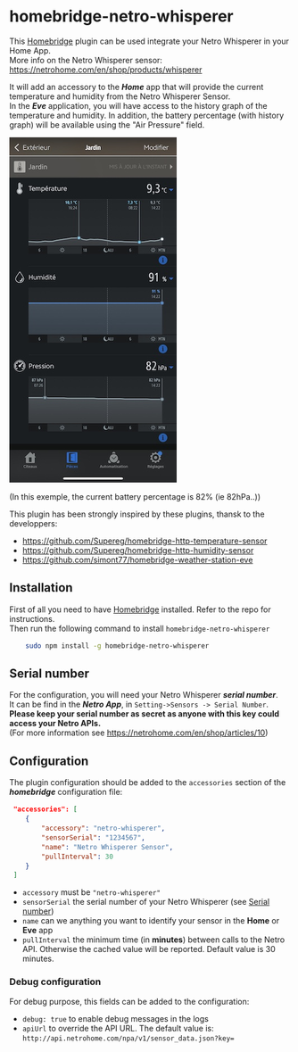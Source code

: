 # homebridge-netro-whisperer

This [Homebridge](https://github.com/nfarina/homebridge) plugin can be used integrate your Netro Whisperer in your Home App.  
More info on the Netro Whisperer sensor: <https://netrohome.com/en/shop/products/whisperer>

It will add an accessory to the ***Home*** app that will provide the current temperature and humidity from the Netro Whisperer Sensor.  
In the ***Eve*** application, you will have access to the history graph of the temperature and humidity. In addition, the battery percentage (with history graph) will be available using the "Air Pressure" field.

![EveHistoryExample](doc/EveHistory.jpg)

(In this exemple, the current battery percentage is 82% (ie 82hPa..))

This plugin has been strongly inspired by these plugins, thansk to the developpers:

- <https://github.com/Supereg/homebridge-http-temperature-sensor>
- <https://github.com/Supereg/homebridge-http-humidity-sensor>
- <https://github.com/simont77/homebridge-weather-station-eve>

## Installation

First of all you need to have [Homebridge](https://github.com/nfarina/homebridge) installed. Refer to the repo for 
instructions.  
Then run the following command to install `homebridge-netro-whisperer`

```bash
    sudo npm install -g homebridge-netro-whisperer
```

## Serial number

For the configuration, you will need your Netro Whisperer ***serial number***.  
It can be find in the ***Netro App***, in `Setting->Sensors -> Serial Number`.  
**Please keep your serial number as secret as anyone with this key could access your Netro APIs.**  
(For more information see <https://netrohome.com/en/shop/articles/10>)

## Configuration

The plugin configuration should be added to the `accessories` section of the ***homebridge*** configuration file:

```json
 "accessories": [
    {
        "accessory": "netro-whisperer",
        "sensorSerial": "1234567",
        "name": "Netro Whisperer Sensor",
        "pullInterval": 30
    }
 ]
```

- `accessory` must be `"netro-whisperer"`
- `sensorSerial` the serial number of your Netro Whisperer (see [Serial number](#serial-number))
- `name` can we anything you want to identify your sensor in the **Home** or **Eve** app
- `pullInterval` the minimum time (in **minutes**) between calls to the Netro API. Otherwise the cached value will be reported. Default value is 30 minutes.

### Debug configuration

For debug purpose, this fields can be added to the configuration:

- `debug: true` to enable debug messages in the logs
- `apiUrl` to override the API URL. The default value is: `http://api.netrohome.com/npa/v1/sensor_data.json?key=`
